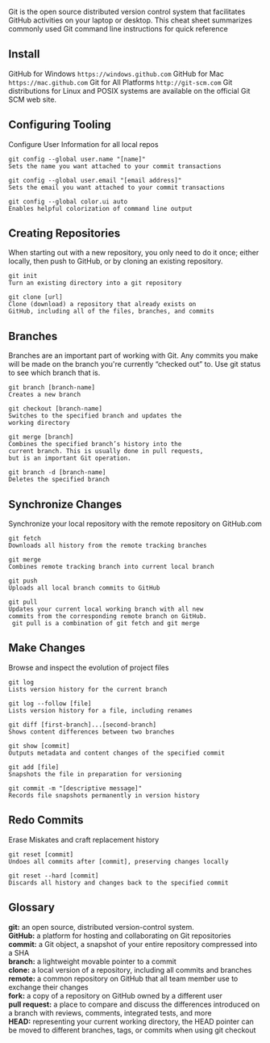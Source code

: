 Git is the open source distributed version control system that facilitates GitHub activities on
your laptop or desktop. This cheat sheet summarizes commonly used Git command line
instructions for quick reference

## Install

GitHub for Windows `https://windows.github.com`
GitHub for Mac `https://mac.github.com`
Git for All Platforms `http://git-scm.com`
Git distributions for Linux and POSIX systems are available on
the official Git SCM web site.

## Configuring Tooling

Configure User Information for all local repos
```
git config --global user.name "[name]"
Sets the name you want attached to your commit transactions
```
```
git config --global user.email "[email address]"
Sets the email you want attached to your commit transactions
```
```
git config --global color.ui auto
Enables helpful colorization of command line output
```

## Creating Repositories
When starting out with a new repository, you only need to do it
once; either locally, then push to GitHub, or by cloning an
existing repository.
```
git init
Turn an existing directory into a git repository
```
```
git clone [url]
Clone (download) a repository that already exists on
GitHub, including all of the files, branches, and commits
```

## Branches
Branches are an important part of working with Git. Any
commits you make will be made on the branch you're currently
“checked out” to. Use git status to see which branch that is.
```
git branch [branch-name]
Creates a new branch
```
```
git checkout [branch-name]
Switches to the specified branch and updates the
working directory
```
```
git merge [branch]
Combines the specified branch’s history into the
current branch. This is usually done in pull requests,
but is an important Git operation.
```
```
git branch -d [branch-name]
Deletes the specified branch
```

## Synchronize Changes
Synchronize your local repository with the remote repository
on GitHub.com
```
git fetch
Downloads all history from the remote tracking branches
```
```
git merge
Combines remote tracking branch into current local branch
```
```
git push
Uploads all local branch commits to GitHub
```
```
git pull
Updates your current local working branch with all new
commits from the corresponding remote branch on GitHub.
 git pull is a combination of git fetch and git merge 
```
## Make Changes

Browse and inspect the evolution of project files
```
git log
Lists version history for the current branch
```
```
git log --follow [file]
Lists version history for a file, including renames
```
```
git diff [first-branch]...[second-branch]
Shows content differences between two branches
```
```
git show [commit]
Outputs metadata and content changes of the specified commit
```
```
git add [file]
Snapshots the file in preparation for versioning
```
```
git commit -m "[descriptive message]"
Records file snapshots permanently in version history
```

## Redo Commits
Erase Miskates and craft replacement history
```
git reset [commit]
Undoes all commits after [commit], preserving changes locally
```
```
git reset --hard [commit]
Discards all history and changes back to the specified commit
```

## Glossary
__git:__ an open source, distributed version-control system.<br/>
__GitHub:__ a platform for hosting and collaborating on Git repositories<br/>
__commit:__ a Git object, a snapshot of your entire repository compressed into a SHA<br/>
__branch:__ a lightweight movable pointer to a commit<br/>
__clone:__ a local version of a repository, including all commits and branches<br/>
__remote:__ a common repository on GitHub that all team member use to exchange their changes<br/>
__fork:__ a copy of a repository on GitHub owned by a different user<br/>
__pull request:__ a place to compare and discuss the differences introduced on a branch with reviews, comments, integrated
tests, and more<br/>
__HEAD:__ representing your current working directory, the HEAD pointer can be moved to different branches, tags, or commits
when using git checkout
